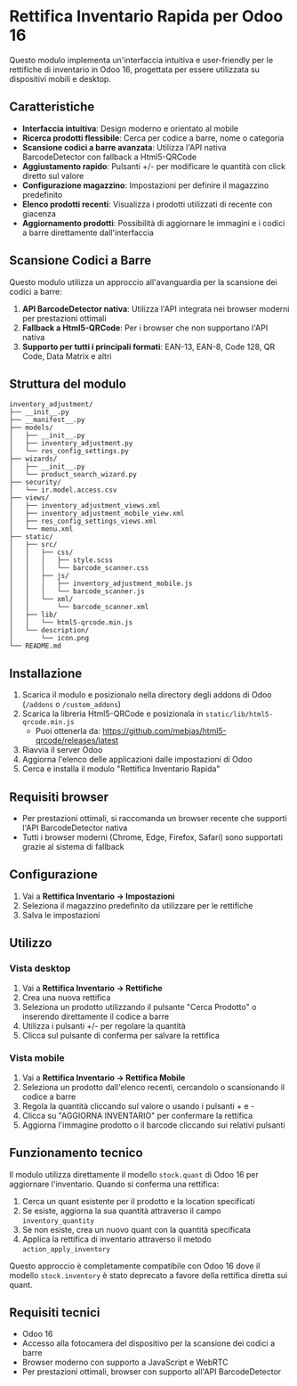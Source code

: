 # Rettifica Inventario Rapida per Odoo 16
Questo modulo implementa un'interfaccia intuitiva e user-friendly per le rettifiche di inventario in Odoo 16, progettata per essere utilizzata su dispositivi mobili e desktop.

## Caratteristiche
- **Interfaccia intuitiva**: Design moderno e orientato al mobile
- **Ricerca prodotti flessibile**: Cerca per codice a barre, nome o categoria
- **Scansione codici a barre avanzata**: Utilizza l'API nativa BarcodeDetector con fallback a Html5-QRCode
- **Aggiustamento rapido**: Pulsanti +/- per modificare le quantità con click diretto sul valore
- **Configurazione magazzino**: Impostazioni per definire il magazzino predefinito
- **Elenco prodotti recenti**: Visualizza i prodotti utilizzati di recente con giacenza
- **Aggiornamento prodotti**: Possibilità di aggiornare le immagini e i codici a barre direttamente dall'interfaccia

## Scansione Codici a Barre
Questo modulo utilizza un approccio all'avanguardia per la scansione dei codici a barre:
1. **API BarcodeDetector nativa**: Utilizza l'API integrata nei browser moderni per prestazioni ottimali
2. **Fallback a Html5-QRCode**: Per i browser che non supportano l'API nativa
3. **Supporto per tutti i principali formati**: EAN-13, EAN-8, Code 128, QR Code, Data Matrix e altri

## Struttura del modulo
```
inventory_adjustment/
├── __init__.py
├── __manifest__.py
├── models/
│   ├── __init__.py
│   ├── inventory_adjustment.py
│   └── res_config_settings.py
├── wizards/
│   ├── __init__.py
│   └── product_search_wizard.py
├── security/
│   └── ir.model.access.csv
├── views/
│   ├── inventory_adjustment_views.xml
│   ├── inventory_adjustment_mobile_view.xml
│   ├── res_config_settings_views.xml
│   └── menu.xml
├── static/
│   ├── src/
│   │   ├── css/
│   │   │   ├── style.scss
│   │   │   └── barcode_scanner.css
│   │   ├── js/
│   │   │   ├── inventory_adjustment_mobile.js
│   │   │   └── barcode_scanner.js
│   │   └── xml/
│   │       └── barcode_scanner.xml
│   ├── lib/
│   │   └── html5-qrcode.min.js
│   └── description/
│       └── icon.png
└── README.md
```

## Installazione
1. Scarica il modulo e posizionalo nella directory degli addons di Odoo (`/addons` o `/custom_addons`)
2. Scarica la libreria Html5-QRCode e posizionala in `static/lib/html5-qrcode.min.js`
   - Puoi ottenerla da: https://github.com/mebjas/html5-qrcode/releases/latest
3. Riavvia il server Odoo
4. Aggiorna l'elenco delle applicazioni dalle impostazioni di Odoo
5. Cerca e installa il modulo "Rettifica Inventario Rapida"

## Requisiti browser
- Per prestazioni ottimali, si raccomanda un browser recente che supporti l'API BarcodeDetector nativa
- Tutti i browser moderni (Chrome, Edge, Firefox, Safari) sono supportati grazie al sistema di fallback

## Configurazione
1. Vai a **Rettifica Inventario → Impostazioni**
2. Seleziona il magazzino predefinito da utilizzare per le rettifiche
3. Salva le impostazioni

## Utilizzo
### Vista desktop
1. Vai a **Rettifica Inventario → Rettifiche**
2. Crea una nuova rettifica
3. Seleziona un prodotto utilizzando il pulsante "Cerca Prodotto" o inserendo direttamente il codice a barre
4. Utilizza i pulsanti +/- per regolare la quantità
5. Clicca sul pulsante di conferma per salvare la rettifica

### Vista mobile
1. Vai a **Rettifica Inventario → Rettifica Mobile**
2. Seleziona un prodotto dall'elenco recenti, cercandolo o scansionando il codice a barre
3. Regola la quantità cliccando sul valore o usando i pulsanti + e -
4. Clicca su "AGGIORNA INVENTARIO" per confermare la rettifica
5. Aggiorna l'immagine prodotto o il barcode cliccando sui relativi pulsanti

## Funzionamento tecnico
Il modulo utilizza direttamente il modello `stock.quant` di Odoo 16 per aggiornare l'inventario. Quando si conferma una rettifica:
1. Cerca un quant esistente per il prodotto e la location specificati
2. Se esiste, aggiorna la sua quantità attraverso il campo `inventory_quantity`
3. Se non esiste, crea un nuovo quant con la quantità specificata
4. Applica la rettifica di inventario attraverso il metodo `action_apply_inventory`

Questo approccio è completamente compatibile con Odoo 16 dove il modello `stock.inventory` è stato deprecato a favore della rettifica diretta sui quant.

## Requisiti tecnici
- Odoo 16
- Accesso alla fotocamera del dispositivo per la scansione dei codici a barre
- Browser moderno con supporto a JavaScript e WebRTC
- Per prestazioni ottimali, browser con supporto all'API BarcodeDetector